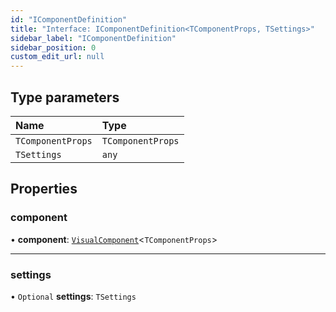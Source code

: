 ```yaml
---
id: "IComponentDefinition"
title: "Interface: IComponentDefinition<TComponentProps, TSettings>"
sidebar_label: "IComponentDefinition"
sidebar_position: 0
custom_edit_url: null
---
```


## Type parameters

| Name | Type |
| :------ | :------ |
| `TComponentProps` | `TComponentProps` |
| `TSettings` | `any` |

## Properties

### component

• **component**: [`VisualComponent`](../#visualcomponent)<`TComponentProps`\>

___

### settings

• `Optional` **settings**: `TSettings`
